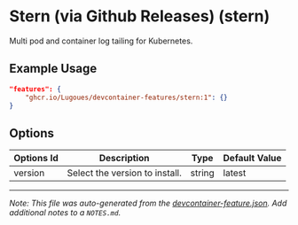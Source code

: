 
# Stern (via Github Releases) (stern)

Multi pod and container log tailing for Kubernetes.

## Example Usage

```json
"features": {
    "ghcr.io/Lugoues/devcontainer-features/stern:1": {}
}
```

## Options

| Options Id | Description | Type | Default Value |
|-----|-----|-----|-----|
| version | Select the version to install. | string | latest |



---

_Note: This file was auto-generated from the [devcontainer-feature.json](https://github.com/Lugoues/devcontainer-features/blob/main/src/stern/devcontainer-feature.json).  Add additional notes to a `NOTES.md`._
